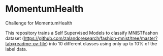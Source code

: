 # MomentumHealth
Challenge for MomentumHealth

This repository trains a Self Supervised Models to classify MNISTFashon dataset (https://github.com/zalandoresearch/fashion-mnist/tree/master?tab=readme-ov-file) into 10 different classes using only up to 10% of the label data.
